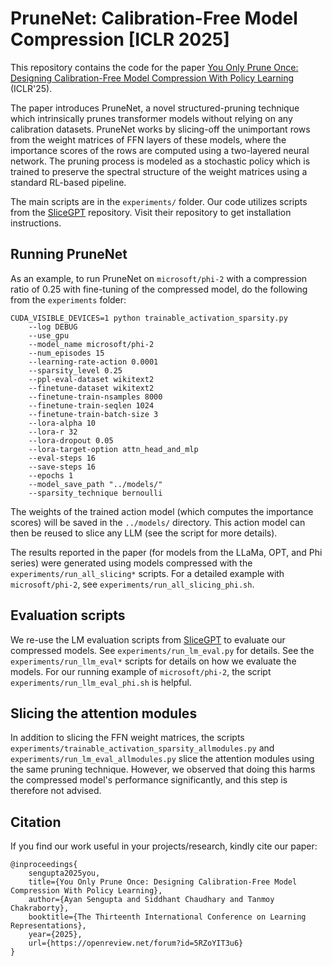 # PruneNet: Calibration-Free Model Compression [ICLR 2025]

This repository contains the code for the paper
[You Only Prune Once: Designing Calibration-Free Model Compression With Policy Learning](https://arxiv.org/abs/2501.15296)
(ICLR'25).

The paper introduces PruneNet, a novel structured-pruning technique
which intrinsically prunes transformer models without relying on any calibration
datasets. PruneNet works by slicing-off the unimportant rows from the
weight matrices of FFN layers of these models, where the importance scores of
the rows are computed using a two-layered neural network. The pruning process is
modeled as a stochastic policy which is trained to preserve the spectral
structure of the weight matrices using a standard RL-based pipeline.

The main scripts are in the `experiments/` folder. Our code utilizes scripts
from the [SliceGPT](https://github.com/microsoft/TransformerCompression)
repository. Visit their repository to get installation instructions.

## Running PruneNet

As an example, to run PruneNet on `microsoft/phi-2` with a
compression ratio of $0.25$ with fine-tuning of the compressed model, do the
following from the `experiments` folder:

    CUDA_VISIBLE_DEVICES=1 python trainable_activation_sparsity.py
        --log DEBUG                                
        --use_gpu                                  
        --model_name microsoft/phi-2               
        --num_episodes 15                          
        --learning-rate-action 0.0001              
        --sparsity_level 0.25                      
        --ppl-eval-dataset wikitext2               
        --finetune-dataset wikitext2               
        --finetune-train-nsamples 8000             
        --finetune-train-seqlen 1024               
        --finetune-train-batch-size 3              
        --lora-alpha 10                            
        --lora-r 32                                
        --lora-dropout 0.05                        
        --lora-target-option attn_head_and_mlp     
        --eval-steps 16                            
        --save-steps 16                            
        --epochs 1                                 
        --model_save_path "../models/"             
        --sparsity_technique bernoulli

The weights of the trained action model (which computes the importance scores)
will be saved in the `../models/` directory. This action model can then be
reused to slice any LLM (see the script for more details).

The results reported in the paper (for models from the LLaMa, OPT, and Phi
series) were generated using models compressed with the
`experiments/run_all_slicing*` scripts. For a detailed example with
`microsoft/phi-2`, see `experiments/run_all_slicing_phi.sh`.

## Evaluation scripts

We re-use the LM evaluation scripts from
[SliceGPT](https://github.com/microsoft/TransformerCompression) to evaluate our
compressed models. See `experiments/run_lm_eval.py` for details. See the
`experiments/run_llm_eval*` scripts for details on how we evaluate the models.
For our running example of `microsoft/phi-2`, the script
`experiments/run_llm_eval_phi.sh` is helpful.

## Slicing the attention modules

In addition to slicing the FFN weight matrices, the scripts
`experiments/trainable_activation_sparsity_allmodules.py` and
`experiments/run_lm_eval_allmodules.py` slice the attention modules using the
same pruning technique. However, we observed that doing this harms the
compressed model's performance significantly, and this step is therefore not
advised.

## Citation

If you find our work useful in your projects/research, kindly cite our paper:

    @inproceedings{
        sengupta2025you,
        title={You Only Prune Once: Designing Calibration-Free Model Compression With Policy Learning},
        author={Ayan Sengupta and Siddhant Chaudhary and Tanmoy Chakraborty},
        booktitle={The Thirteenth International Conference on Learning Representations},
        year={2025},
        url={https://openreview.net/forum?id=5RZoYIT3u6}
    } 
